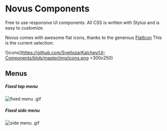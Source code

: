 # Novus Components

Free to use responsive UI components. All CSS is written with Stylus and is easy to customize.

Novus comes with awesome flat icons, thanks to the generous [FlatIcon](http://flaticon.com) This is the current selection:

![icons](https://github.com/SvetlozarKalchev/UI-Components/blob/master/img/icons.png =300x250)

## Menus

##### Fixed top menu
![fixed menu .gif](https://github.com/SvetlozarKalchev/UI-Components/blob/master/img/fixed-menu.gif)

##### Fixed side menu
![side menu .gif](https://github.com/SvetlozarKalchev/UI-Components/blob/master/img/side-menu.gif)
